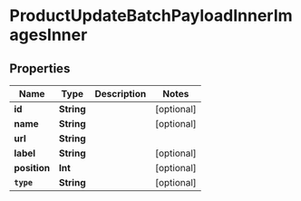 

# ProductUpdateBatchPayloadInnerImagesInner


## Properties

Name | Type | Description | Notes
------------ | ------------- | ------------- | -------------
**id** | **String** |  |  [optional]
**name** | **String** |  |  [optional]
**url** | **String** |  | 
**label** | **String** |  |  [optional]
**position** | **Int** |  |  [optional]
**`type`** | **String** |  |  [optional]




